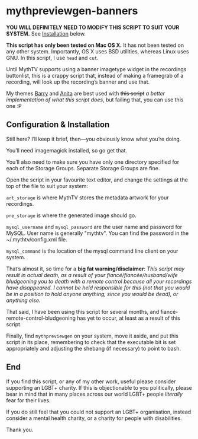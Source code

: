 mythpreviewgen-banners
======================

**YOU WILL DEFINITELY NEED TO MODIFY THIS SCRIPT TO SUIT YOUR SYSTEM.** See [Installation](#configuration--installation) below.

**This script has only been tested on Mac OS X.** It has not been tested on any other system. Importantly, OS X uses BSD utilities, whereas Linux uses GNU. In this script, I use `head` and `cut`.

Until MythTV supports using a banner imagetype widget in the recordings buttonlist, this is a crappy script that, instead of making a framegrab of a recording, will look up the recording’s banner and use that.

My themes [Barry](https://github.com/sammyjayuk/Barry_dev) and [Anita](https://github.com/sammyjayuk/Anita_dev) are best used with ~~this script~~ *a better implementation of what this script does*, but failing that, you can use this one :P

Configuration & Installation
----------------------------

Still here? I’ll keep it brief, then—you obviously know what you’re doing.

You’ll need imagemagick installed, so go get that.

You’ll also need to make sure you have only one directory specified for each of the Storage Groups. Separate Storage Groups are fine.

Open the script in your favourite text editor, and change the settings at the top of the file to suit your system:

`art_storage` is where MythTV stores the metadata artwork for your recordings.

`pre_storage` is where the generated image should go.

`mysql_username` and `mysql_password` are the user name and password for MySQL. User name is generally "mythtv". You can find the password in the ~/.mythtv/config.xml file.

`mysql_command` is the location of the mysql command line client on your system.

That’s almost it, so time for a **big fat warning/disclaimer**:
*This script may result in actual death, as a result of your fiancé/fiancée/husband/wife bludgeoning you to death with a remote control because all your recordings have disappeared. I cannot be held responsible for this (not that you would be in a position to hold anyone anything, since you would be dead), or anything else.*

That said, I have been using this script for several months, and fiancé-remote-control-bludgeoning has yet to occur, at least as a result of this script.

Finally, find `mythpreviewgen` on your system, move it aside, and put this script in its place, remembering to check that the executable bit is set appropriately and adjusting the shebang (if necessary) to point to bash.

End
---

If you find this script, or any of my other work, useful please consider supporting an LGBT+ charity. If this is objectionable to you politically, please bear in mind that in many places across our world LGBT+ people *literally* fear for their lives.

If you do still feel that you could not support an LGBT+ organisation, instead consider a mental health charity, or a charity for people with disabilities.

Thank you.
